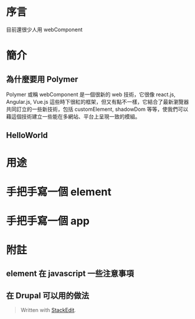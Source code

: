 # 序言

目前還很少人用 webComponent 

# 簡介

## 為什麼要用 Polymer

Polymer 或稱 webComponent 是一個很新的 web 技術，它很像 react.js, Angular.js, Vue.js 這些時下很紅的框架，但又有點不一樣，它結合了最新瀏覽器共同訂立的一些新技術，包括 customElement, shadowDom 等等，使我們可以藉這個技術建立一些能在多網站、平台上呈現一致的模組。

## HelloWorld

# 用途

# 手把手寫一個 element

# 手把手寫一個 app

# 附註

## element 在 javascript 一些注意事項

## 在 Drupal 可以用的做法


> Written with [StackEdit](https://stackedit.io/).
<!--stackedit_data:
eyJoaXN0b3J5IjpbLTQ4NjgzMTM5Ml19
-->